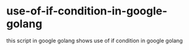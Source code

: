 # use-of-if-condition-in-google-golang
this script in google golang shows use of if condition in google golang
